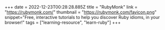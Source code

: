 +++
date = 2022-12-23T00:28:28.885Z
title = "RubyMonk"
link = "https://rubymonk.com/"
thumbnail = "https://rubymonk.com/favicon.png"
snippet="Free, interactive tutorials to help you discover Ruby idioms, in your browser!"
tags = ["learning-resource", "learn-ruby"]
+++
